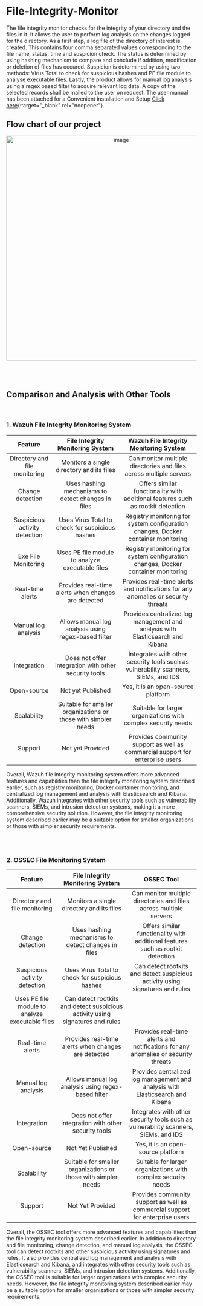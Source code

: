 # File-Integrity-Monitor
The file integrity monitor checks for the integrity of your directory and the files in it. It allows the user to perform log analysis on the changes logged for the directory.
As a first step, a log file of the directory of interest is created. This contains four comma separated values corresponding to the file name, status, time and suspicion check. The status is determined by using hashing mechanism to compare and conclude if addition, modification or deletion of files has occured. Suspicion is determined by using two methods: Virus Total to check for suspicious hashes and PE file module to analyse executable files. Lastly, the product allows for manual log analysis using a regex based filter to acquire relevant log data. A copy of the selected records shall be mailed to the user on request. The user manual has been attached for a Convenient installation and Setup [Click here](https://drive.google.com/file/d/1PtxNkDetL2YsJd6gsYzx2BgAko8Un-yO/view?usp=sharing){:target="_blank" rel="noopener"}.



## Flow chart of our project
<div align="center">


<img width="593" alt="image" src="https://user-images.githubusercontent.com/62467011/220698818-d5a82c9b-2f02-4548-a6f6-b679aa8a5ce1.png">

</div>


<br><br>

## Comparison and Analysis with Other Tools
<br>

### 1. Wazuh File Integrity Monitoring System
| Feature | File Integrity Monitoring System | Wazuh File Integrity Monitoring System |
| :---: | :---: | :---: |
| Directory and file monitoring | Monitors a single directory and its files | Can monitor multiple directories and files across multiple servers |
| Change detection | Uses hashing mechanisms to detect changes in files | Offers similar functionality with additional features such as rootkit detection |
| Suspicious activity detection | Uses Virus Total to check for suspicious hashes | Registry monitoring for system configuration changes, Docker container monitoring |
| Exe File Monitoring | Uses PE file module to analyze executable files | Registry monitoring for system configuration changes, Docker container monitoring |
| Real-time alerts | Provides real-time alerts when changes are detected | Provides real-time alerts and notifications for any anomalies or security threats |
| Manual log analysis | Allows manual log analysis using regex-based filter | Provides centralized log management and analysis with Elasticsearch and Kibana | 
| Integration | 	Does not offer integration with other security tools | Integrates with other security tools such as vulnerability scanners, SIEMs, and IDS |
| Open-source |  Not yet Published | Yes, it is an open-source platform |
| Scalability | Suitable for smaller organizations or those with simpler needs | Suitable for larger organizations with complex security needs |
| Support | Not yet Provided | Provides community support as well as commercial support for enterprise users |


Overall, Wazuh file integrity monitoring system offers more advanced features and capabilities than the file integrity monitoring system described earlier, such as registry monitoring, Docker container monitoring, and centralized log management and analysis with Elasticsearch and Kibana. Additionally, Wazuh integrates with other security tools such as vulnerability scanners, SIEMs, and intrusion detection systems, making it a more comprehensive security solution. However, the file integrity monitoring system described earlier may be a suitable option for smaller organizations or those with simpler security requirements.

<br><br>
###  2. OSSEC File Monitoring System
| Feature | File Integrity Monitoring System | OSSEC Tool |
| :---: | :---: | :---: |
| Directory and file monitoring | Monitors a single directory and its files | Can monitor multiple directories and files across multiple servers |
| Change detection | Uses hashing mechanisms to detect changes in files | Offers similar functionality with additional features such as rootkit detection |
| Suspicious activity detection | Uses Virus Total to check for suspicious hashes | Can detect rootkits and detect suspicious activity using signatures and rules |
| Uses PE file module to analyze executable files | Can detect rootkits and detect suspicious activity using signatures and rules |
| Real-time alerts | 	Provides real-time alerts when changes are detected | Provides real-time alerts and notifications for any anomalies or security threats |
| Manual log analysis | Allows manual log analysis using regex-based filter | Provides centralized log management and analysis with Elasticsearch and Kibana |
| Integration | Does not offer integration with other security tools | Integrates with other security tools such as vulnerability scanners, SIEMs, and IDS |
| Open-source | Not Yet Published | Yes, it is an open-source platform |
| Scalability | Suitable for smaller organizations or those with simpler needs | Suitable for larger organizations with complex security needs |
| Support | Not Yet Provided | Provides community support as well as commercial support for enterprise users |

Overall, the OSSEC tool offers more advanced features and capabilities than the file integrity monitoring system described earlier. In addition to directory and file monitoring, change detection, and manual log analysis, the OSSEC tool can detect rootkits and other suspicious activity using signatures and rules. It also provides centralized log management and analysis with Elasticsearch and Kibana, and integrates with other security tools such as vulnerability scanners, SIEMs, and intrusion detection systems. Additionally, the OSSEC tool is suitable for larger organizations with complex security needs. However, the file integrity monitoring system described earlier may be a suitable option for smaller organizations or those with simpler security requirements.
